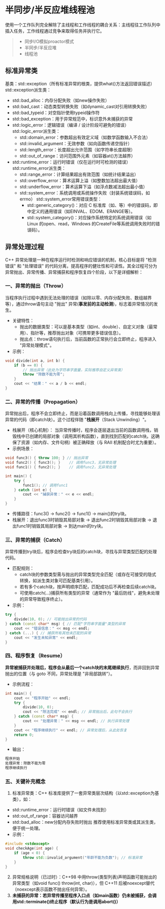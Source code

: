 
半同步/半反应堆线程池
===============
使用一个工作队列完全解除了主线程和工作线程的耦合关系：主线程往工作队列中插入任务，工作线程通过竞争来取得任务并执行它。
> * 同步I/O模拟proactor模式
> * 半同步/半反应堆
> * 线程池

## 标准异常类
基类：std::exception（所有标准异常的根类，提供what()方法返回错误描述）
std::exception派生类：
- std::bad_alloc：内存分配失败（如new操作失败）
- std::bad_cast：动态类型转换失败（如dynamic_cast对引用转换失败）
- std::bad_typeid：对空指针使用typeid操作符
- std::bad_exception：用于异常规范中，标识意外未捕获的异常
- std::logic_error：逻辑错误（编译 / 设计阶段可避免的错误）
std::logic_error派生类：
  - std::domain_error：参数超出有效定义域（如数学函数输入不合法）
  - std::invalid_argument：无效参数（如向函数传递空指针）
  - std::length_error：长度超出允许范围（如字符串长度超限）
  - std::out_of_range：访问范围外元素（如容器at()方法越界）
- std::runtime_error：运行时错误（仅在运行时可检测的错误）
std::runtime_error派生类：
  - std::range_error：计算结果超出有效范围（如统计结果溢出）
  - std::overflow_error：算术运算上溢（如整数加法超出最大值）
  - std::underflow_error：算术运算下溢（如浮点数减法超出最小值）
  - std::system_error：系统调用或系统操作失败（封装系统错误码，如errno）
  std::system_error常用错误类型：
    - std::generic_category()：对应 C 标准库（如<cstdio>、<cmath>等）中的错误码，即<cerrno>中定义的通用错误（如EINVAL、EDOM、ERANGE等）。
    - std::system_category()：对应操作系统特定的系统调用错误（如 Linux 的open、read，Windows 的CreateFile等系统调用失败时的错误码）。

## 异常处理过程
C++ 异常处理是一种在程序运行时检测和响应错误的机制，核心目标是将 "检测错误" 和 "处理错误" 的代码分离，提高程序的健壮性和可读性。其全过程可分为异常抛出、异常传播、异常捕获和程序恢复四个阶段，以下是详细解析：
### 一、异常的抛出（Throw）
当程序执行过程中遇到无法处理的错误（如除以零、内存分配失败、数组越界等），通过throw语句主动 "抛出" 异常(**事发前的主动检测**)，标志着异常情况的发生。
- 关键特性：
    - 抛出的数据类型：可以是基本类型（如int、double）、自定义对象（最常用）、指针等，推荐抛出对象（可携带更多错误信息）。
    - 抛出点：throw语句执行后，当前函数的正常执行会立即终止，程序进入 "异常处理模式"。
- 示例：
```cpp
void divide(int a, int b) {
    if (b == 0) {
        // 抛出异常（此处为字符串字面量，实际推荐自定义异常类）
        throw "除数不能为零"; 
    }
    cout << "结果：" << a / b << endl;
}
```
### 二、异常的传播（Propagation）
异常抛出后，程序不会立即终止，而是沿着函数调用栈向上传播，寻找能够处理该异常的代码（即catch块）。这个过程伴随 "**栈展开**（Stack Unwinding）"。
- 栈展开（核心机制）：
当异常传播时，程序会逐层退出当前的函数调用栈，销毁栈中已创建的局部对象（调用其析构函数），直到找到匹配的catch块。这确保了资源（如内存、文件句柄）被正确释放（与 RAII 机制配合时尤为重要）。
- 示例场景：
```cpp
void func3() { throw 100; } // 抛出异常
void func2() { func3(); }    // 调用func3，无异常处理
void func1() { func2(); }    // 调用func2，无异常处理

int main() {
    try {
        func1(); // 调用func1
    } catch (int e) {
        cout << "捕获异常：" << e << endl;
    }
}
```
- 传播路径：func3() → func2() → func1() → main()的try块。
- 栈展开：退出func3时销毁其局部对象 → 退出func2时销毁其局部对象 → 退出func1时销毁其局部对象 → 到达main的try块。
### 三、异常的捕获（Catch）
异常传播到try块后，程序会检查try块后的catch块，寻找与异常类型匹配的处理代码。
- 匹配规则：
    - catch块的参数类型需与抛出的异常类型完全匹配（或存在可接受的隐式转换，如派生类对象可匹配基类引用）。
    - 若有多个catch块，按声明顺序匹配，匹配成功后不再检查后续catch块。
    - 可使用catch(...)捕获所有类型的异常（通常作为 "最后防线"，避免未处理的异常导致程序终止）。
- 示例：
```cpp
try {
    divide(10, 0); // 可能抛出异常的代码
} catch (const char* msg) { // 匹配"字符串字面量"类型的异常
    cout << "错误信息：" << msg << endl;
} catch (...) { // 捕获所有其他未匹配的异常
    cout << "发生未知异常" << endl;
}
```
### 四、程序恢复（Resume）
**异常被捕获并处理后，程序会从最后一个catch块的末尾继续执行**，而非回到异常抛出的位置（与 goto 不同，异常处理是 "非局部跳转"）。
- 示例流程：
```cpp
int main() {
    cout << "程序开始" << endl;
    try {
        divide(10, 0); 
        cout << "除法完成" << endl; // 异常抛出后，此句不会执行
    } catch (const char* msg) {
        cout << "处理异常：" << msg << endl; // 执行异常处理
    }
    cout << "程序继续执行" << endl; // 异常处理后，从此处恢复
    return 0;
}
```
- 输出：
```bash
程序开始
处理异常：除数不能为零
程序继续执行
```
### 五、关键补充概念
1. 标准异常类：C++ 标准库提供了一套异常类层次结构（以std::exception为基类），如：
- std::runtime_error：运行时错误（如文件未找到）
- std::out_of_range：容器访问越界
- std::bad_alloc：new分配内存失败时抛出
推荐使用标准异常类或其派生类，便于统一处理。
- 示例：
```cpp
#include <stdexcept>
void checkAge(int age) {
    if (age < 0) {
        throw std::invalid_argument("年龄不能为负数"); // 标准异常
    }
}
```
2. 异常规格说明（已过时）：C++98 中用throw(类型列表)声明函数可能抛出的异常类型（如void func() throw(int, char)），但 C++11 后被noexcept替代（noexcept表示函数不抛出任何异常）。
3. **未捕获的异常：若异常传播至程序入口点（如main函数）仍未被捕获，会调用std::terminate()终止程序（默认行为是调用abort()）**